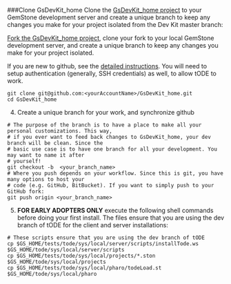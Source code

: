 
###Clone GsDevKit_home
Clone the [GsDevKit_home project][2] to your GemStone development server and create a unique branch to keep any changes you make for your project isolated from the Dev Kit master branch:

[Fork the GsDevKit_home project][3], clone your fork to your local GemStone development server, and create a unique branch to keep any changes you make for your project isolated.

If you are new to github, see the [detailed instructions][37]. You will need to setup authentication (generally, SSH credentials) as well, to allow tODE to work. 

```Shell
git clone git@github.com:<yourAccountName>/GsDevKit_home.git
cd GsDevKit_home
```

  4. Create a unique branch for your work, and synchronize github

  ```Shell
# The purpose of the branch is to have a place to make all your personal customizations. This way, 
# if you ever want to feed back changes to GsDevKit_home, your dev branch will be clean. Since the 
# basic use case is to have one branch for all your development. You may want to name it after 
# yourself!
git checkout -b  <your_branch_name>
# Where you push depends on your workflow. Since this is git, you have many options to host your 
# code (e.g. GitHub, BitBucket). If you want to simply push to your GitHub fork:
git push origin <your_branch_name>
  ```  

  5. **FOR EARLY ADOPTERS ONLY** execute the following shell commands before doing your first install. The files ensure that you are using the dev branch of tODE for the client and server installations:

  ```Shell
# These scripts ensure that you are using the dev branch of tODE
cp $GS_HOME/tests/tode/sys/local/server/scripts/installTode.ws $GS_HOME/tode/sys/local/server/scripts
cp $GS_HOME/tests/tode/sys/local/projects/*.ston $GS_HOME/tode/sys/local/projects
cp $GS_HOME/tests/tode/sys/local/pharo/todeLoad.st $GS_HOME/tode/sys/local/pharo
  ```
  
  
[1]: https://help.github.com/articles/fork-a-repo
[2]: https://github.com/GsDevKit/GsDevKit_home
[3]: https://github.com/GsDevKit/GsDevKit_home/fork
[4]: https://help.github.com/articles/fork-a-repo#step-2-clone-your-fork
[37]: docs/installationGitHubDetails.md 
  
  
